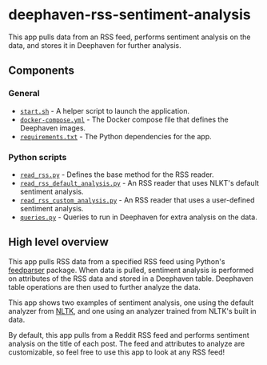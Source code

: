 # deephaven-rss-sentiment-analysis

This app pulls data from an RSS feed, performs sentiment analysis on the data, and stores it in Deephaven for further analysis.

## Components

### General

* [`start.sh`](start.sh) - A helper script to launch the application.
* [`docker-compose.yml`](docker-compose.yml) - The Docker compose file that defines the Deephaven images.
* [`requirements.txt`](requirements.txt) - The Python dependencies for the app.

### Python scripts

* [`read_rss.py`](python-scripts/read_rss.py) - Defines the base method for the RSS reader.
* [`read_rss_default_analysis.py`](python-scripts/read_rss_default_analysis.py) - An RSS reader that uses NLKT's default sentiment analysis.
* [`read_rss_custom_analysis.py`](python-scripts/read_rss_custom_analysis.py) - An RSS reader that uses a user-defined sentiment analysis.
* [`queries.py`](python-scripts/queries.py) - Queries to run in Deephaven for extra analysis on the data.

## High level overview

This app pulls RSS data from a specified RSS feed using Python's [feedparser](https://pypi.org/project/feedparser/) package. When data is pulled, sentiment analysis is performed on attributes of the RSS data and stored in a Deephaven table. Deephaven table operations are then used to further analyze the data.

This app shows two examples of sentiment analysis, one using the default analyzer from [NLTK](https://www.nltk.org/), and one using an analyzer trained from NLTK's built in data.

By default, this app pulls from a Reddit RSS feed and performs sentiment analysis on the title of each post. The feed and attributes to analyze are customizable, so feel free to use this app to look at any RSS feed!
